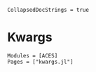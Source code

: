 ```@meta
CollapsedDocStrings = true
```

# Kwargs

```@autodocs
Modules = [ACES]
Pages = ["kwargs.jl"]
```